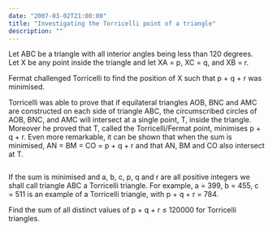 ```yaml
---
date: "2007-03-02T21:00:00"
title: "Investigating the Torricelli point of a triangle"
description: ""
---
```


<p>Let ABC be a triangle with all interior angles being less than 120 degrees. Let X be any point inside the triangle and let XA = p, XC = q, and XB = r.</p>
<p>Fermat challenged Torricelli to find the position of X such that p + q + r was minimised.</p>
<p>Torricelli was able to prove that if equilateral triangles AOB, BNC and AMC are constructed on each side of triangle ABC, the circumscribed circles of AOB, BNC, and AMC will intersect at a single point, T, inside the triangle. Moreover he proved that T, called the Torricelli/Fermat point, minimises p + q + r. Even more remarkable, it can be shown that when the sum is minimised, AN = BM = CO = p + q + r and that AN, BM and CO also intersect at T.</p>
<div style="text-align:center;"><img alt="" class="dark_img" src="/images/p143_torricelli.png"/></div>
<p>If the sum is minimised and a, b, c, p, q and r are all positive integers we shall call triangle ABC a Torricelli triangle. For example, a = 399, b = 455, c = 511 is an example of a Torricelli triangle, with p + q + r = 784.</p>
<p>Find the sum of all distinct values of p + q + r ≤ 120000 for Torricelli triangles.</p>

